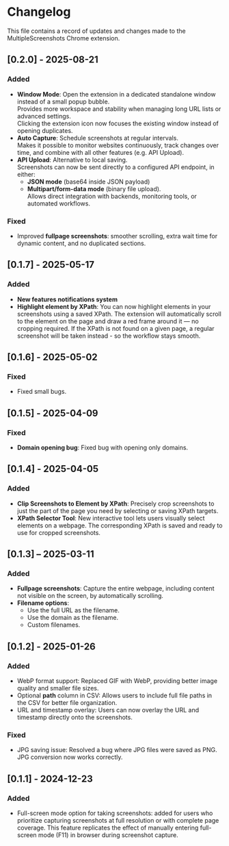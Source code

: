 # Changelog

This file contains a record of updates and changes made to the MultipleScreenshots Chrome extension.

## [0.2.0] - 2025-08-21
### Added
- **Window Mode**: Open the extension in a dedicated standalone window instead of a small popup bubble.  
  Provides more workspace and stability when managing long URL lists or advanced settings.  
  Clicking the extension icon now focuses the existing window instead of opening duplicates.
- **Auto Capture**: Schedule screenshots at regular intervals.  
  Makes it possible to monitor websites continuously, track changes over time, and combine with all other features (e.g. API Upload).  
- **API Upload**: Alternative to local saving.  
  Screenshots can now be sent directly to a configured API endpoint, in either:
  - **JSON mode** (base64 inside JSON payload)  
  - **Multipart/form-data mode** (binary file upload).  
  Allows direct integration with backends, monitoring tools, or automated workflows.
### Fixed
- Improved **fullpage screenshots**: smoother scrolling, extra wait time for dynamic content, and no duplicated sections.

## [0.1.7] - 2025-05-17
### Added
- **New features notifications system**
- **Highlight element by XPath**: You can now highlight elements in your screenshots using a saved XPath. The extension will automatically scroll to the element on the page and draw a red frame around it — no cropping required. If the XPath is not found on a given page, a regular screenshot will be taken instead - so the workflow stays smooth.

## [0.1.6] - 2025-05-02
### Fixed
- Fixed small bugs.

## [0.1.5] - 2025-04-09
### Fixed
- **Domain opening bug**: Fixed bug with opening only domains.

## [0.1.4] - 2025-04-05
### Added
- **Clip Screenshots to Element by XPath**: Precisely crop screenshots to just the part of the page you need by selecting or saving XPath targets.
- **XPath Selector Tool**: New interactive tool lets users visually select elements on a webpage. The corresponding XPath is saved and ready to use for cropped screenshots.

## [0.1.3] – 2025-03-11
### Added
- **Fullpage screenshots**: Capture the entire webpage, including content not visible on the screen, by automatically scrolling.
- **Filename options**:
  - Use the full URL as the filename.
  - Use the domain as the filename.
  - Custom filenames.

## [0.1.2] - 2025-01-26
### Added
- WebP format support: Replaced GIF with WebP, providing better image quality and smaller file sizes.
- Optional **path** column in CSV: Allows users to include full file paths in the CSV for better file organization.
- URL and timestamp overlay: Users can now overlay the URL and timestamp directly onto the screenshots.

### Fixed
- JPG saving issue: Resolved a bug where JPG files were saved as PNG. JPG conversion now works correctly.

## [0.1.1] - 2024-12-23
### Added
- Full-screen mode option for taking screenshots: added for users who prioritize capturing screenshots at full resolution or with complete page coverage. This feature replicates the effect of manually entering full-screen mode (F11) in browser during screenshot capture.
